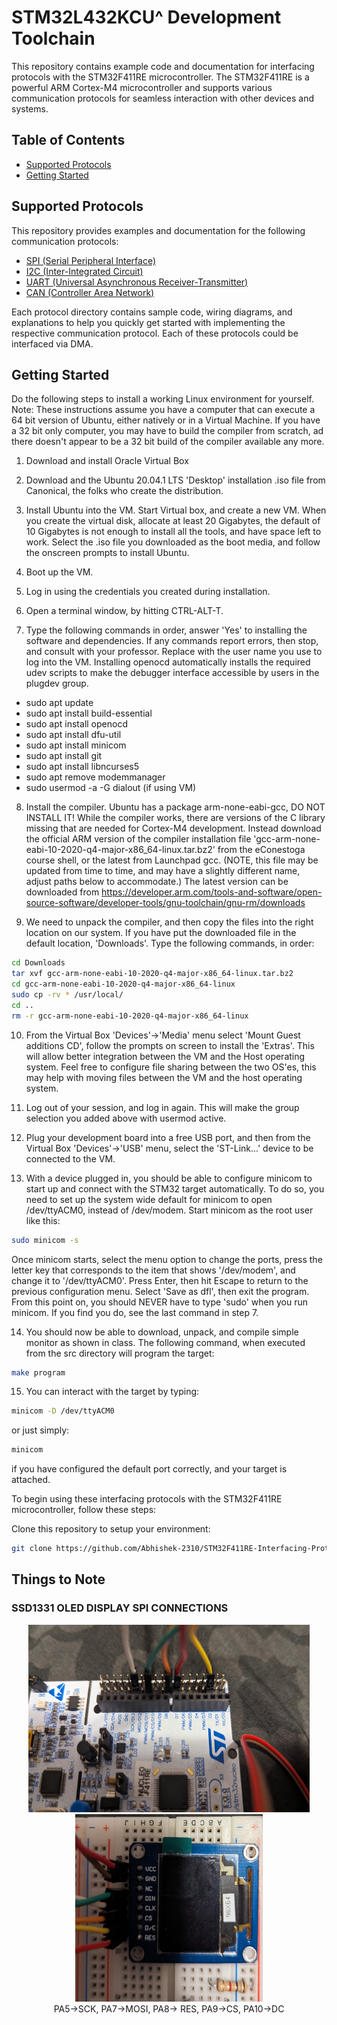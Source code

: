 # STM32L432KCU^ Development Toolchain

This repository contains example code and documentation for interfacing protocols with the STM32F411RE microcontroller. The STM32F411RE is a powerful ARM Cortex-M4 microcontroller and supports various communication protocols for seamless interaction with other devices and systems.

## Table of Contents

- [Supported Protocols](#supported-protocols)
- [Getting Started](#getting-started)

## Supported Protocols

This repository provides examples and documentation for the following communication protocols:

- [SPI (Serial Peripheral Interface)](./SPI)
- [I2C (Inter-Integrated Circuit)](./I2C)
- [UART (Universal Asynchronous Receiver-Transmitter)](./UART)
- [CAN (Controller Area Network)](./CAN)

Each protocol directory contains sample code, wiring diagrams, and explanations to help you quickly get started with implementing the respective communication protocol. Each of these protocols could be interfaced via DMA.

## Getting Started
Do the following steps to install a working Linux environment for yourself.  
Note: These instructions assume you have a computer that can execute a 64 bit version of Ubuntu, either natively or in a Virtual Machine.  If you have a 32 bit only computer, you may have to build the compiler from scratch, ad there doesn't appear to be a 32 bit build of the compiler available any more.

1) Download and install Oracle Virtual Box

2) Download and the Ubuntu 20.04.1 LTS  'Desktop' installation .iso file from Canonical, the folks who create the distribution.

3) Install Ubuntu into the VM.  Start Virtual box, and create a new VM.  When you create the virtual disk, allocate at least 20 Gigabytes, the default of 10 Gigabytes is not enough to install all the tools, and have space left to work. Select the .iso file you downloaded as the boot media, and follow the onscreen prompts to install Ubuntu.

4) Boot up the VM.

5) Log in using the credentials you created during installation.

6) Open a terminal window, by hitting CTRL-ALT-T.

7) Type the following commands in order, answer 'Yes' to installing the software and dependencies. If any commands report errors, then stop, and consult with your professor. Replace <your username> with the user name you use to log into the VM. Installing openocd automatically installs the required udev scripts to make the debugger interface accessible by users in the plugdev group.

- sudo apt update
- sudo apt install build-essential
- sudo apt install openocd
- sudo apt install dfu-util
- sudo apt install minicom
- sudo apt install git
- sudo apt install libncurses5
- sudo apt remove modemmanager
- sudo usermod -a -G dialout <your username> (if using VM)

8) Install the compiler. Ubuntu has a package arm-none-eabi-gcc, DO NOT INSTALL IT! While the compiler works, there are versions of the C library missing that are needed for Cortex-M4 development. Instead download the official ARM version of the compiler installation file 'gcc-arm-none-eabi-10-2020-q4-major-x86_64-linux.tar.bz2' from the eConestoga course shell, or the latest from Launchpad gcc. (NOTE, this file may be updated from time to time, and may have a slightly different name, adjust paths below to accommodate.) The latest version can be downloaded from https://developer.arm.com/tools-and-software/open-source-software/developer-tools/gnu-toolchain/gnu-rm/downloads

9) We need to unpack the compiler, and then copy the files into the right location on our system. If you have put the downloaded file in the default location, 'Downloads'. Type the following commands, in order:

```sh
cd Downloads
tar xvf gcc-arm-none-eabi-10-2020-q4-major-x86_64-linux.tar.bz2
cd gcc-arm-none-eabi-10-2020-q4-major-x86_64-linux
sudo cp -rv * /usr/local/
cd ..
rm -r gcc-arm-none-eabi-10-2020-q4-major-x86_64-linux
```
10) From the Virtual Box 'Devices'->'Media' menu select 'Mount Guest additions CD', follow the prompts on screen to install the 'Extras'. This will allow better integration between the VM and the Host operating system. Feel free to configure file sharing between the two OS'es, this may help with moving files between the VM and the host operating system.

11) Log out of your session, and log in again. This will make the group selection you added above with usermod active.

12) Plug your development board into a free USB port, and then from the Virtual Box 'Devices'->'USB' menu, select the 'ST-Link...' device to be connected to the VM.

13) With a device plugged in, you should be able to configure minicom to start up and connect with the STM32 target automatically.  To do so, you need to set up the system wide default for minicom to open /dev/ttyACM0, instead of /dev/modem.  Start minicom as the root user like this:
```sh
sudo minicom -s
```
Once minicom starts, select the menu option to change the ports, press the letter key that corresponds to the item that shows '/dev/modem', and change it to '/dev/ttyACM0'.  Press Enter, then hit Escape to return to the previous configuration menu.  Select 'Save as dfl', then exit the program.  From this point on, you should NEVER have to type 'sudo' when you run minicom.  If you find you do, see the last command in step 7.

14) You should now be able to download, unpack, and compile simple monitor as shown in class. The following command, when executed from the src directory will program the target:
```sh
make program
```
15) You can interact with the target by typing:
```sh
minicom -D /dev/ttyACM0
```
or just simply:
```sh
minicom
```
if you have configured the default port correctly, and your target is attached.

To begin using these interfacing protocols with the STM32F411RE microcontroller, follow these steps:

Clone this repository to setup your environment:

   ```sh
   git clone https://github.com/Abhishek-2310/STM32F411RE-Interfacing-Protocols.git
   ```
## Things to Note
### SSD1331 OLED DISPLAY SPI CONNECTIONS
<p align="center">
   <img src = "https://github.com/Abhishek-2310/STM32F411RE-Interfacing-Protocols/blob/master/pics/stm32_spi_conn.jpg" width = "450" height = "300">
   <img src = "https://github.com/Abhishek-2310/STM32F411RE-Interfacing-Protocols/blob/master/pics/oled.jpg" width = "300" height = "300"><br>
   PA5->SCK, PA7->MOSI, PA8-> RES, PA9->CS, PA10->DC 
</p>
